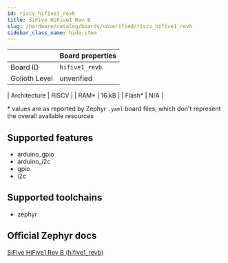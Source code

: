 ```yaml
---
id: riscv_hifive1_revb
title: SiFive HiFive1 Rev B
slug: /hardware/catalog/boards/unverified/riscv_hifive1_revb
sidebar_class_name: hide-item
---
```


[//]: # (This is an auto-generated file, do not edit! Changes to it will be lost upon re-generation)



|                | Board properties     |
| -------------  | -------------------- |
| Board ID       | `hifive1_revb` |
| Golioth Level  | unverified       |

| Architecture   | RISCV |
| RAM*           | 16 kB |
| Flash*         | N/A |

\* values are as reported by Zephyr `.yaml` board files, which don't represent the overall available resources



## Supported features

* arduino_gpio
* arduino_i2c
* gpio
* i2c

## Supported toolchains

* zephyr

## Official Zephyr docs

[SiFive HiFive1 Rev B (hifive1_revb)](https://docs.zephyrproject.org/latest/boards/riscv/hifive1_revb/doc/index.html)
